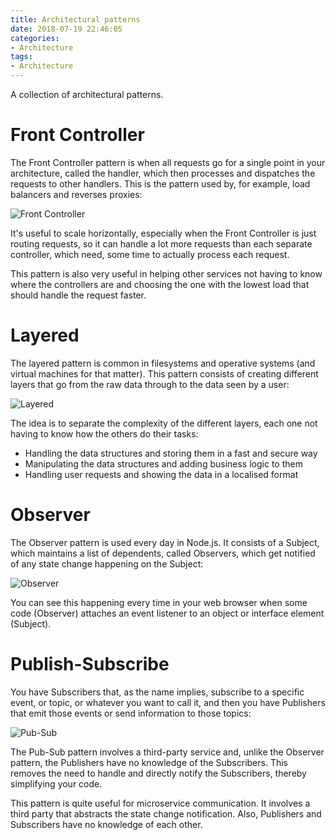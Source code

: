 ```yaml
---
title: Architectural patterns
date: 2018-07-19 22:46:05
categories:
- Architecture
tags:
- Architecture
---
```

A collection of architectural patterns.

<!-- more -->

# Front Controller

The Front Controller pattern is when all requests go for a single point in your architecture, called the handler, which then processes and dispatches the requests to other handlers. This is the pattern used by, for example, load balancers and reverses proxies:

![Front Controller](front-controller.png)

It's useful to scale horizontally, especially when the Front Controller is just routing requests, so it can handle a lot more requests than each separate controller, which need, some time to actually process each request.

This pattern is also very useful in helping other services not having to know where the controllers are and choosing the one with the lowest load that should handle the request faster.

# Layered

The layered pattern is common in filesystems and operative systems (and virtual machines for that matter). This pattern consists of creating different layers that go from the raw data through to the data seen by a user:

![Layered](layered.png)

The idea is to separate the complexity of the different layers, each one not having to know how the others do their tasks:
* Handling the data structures and storing them in a fast and secure way
* Manipulating the data structures and adding business logic to them
* Handling user requests and showing the data in a localised format

# Observer

The Observer pattern is used every day in Node.js. It consists of a Subject, which maintains a list of dependents, called Observers, which get notified of any state change happening on the Subject:

![Observer](observer.png)

You can see this happening every time in your web browser when some code (Observer) attaches an event listener to an object or interface element (Subject).

# Publish-Subscribe

You have Subscribers that, as the name implies, subscribe to a specific event, or topic, or whatever you want to call it, and then you have Publishers that emit those events or send information to those topics:

![Pub-Sub](pub-sub.png)

The Pub-Sub pattern involves a third-party service and, unlike the Observer pattern, the Publishers have no knowledge of the Subscribers. This removes the need to handle and directly notify the Subscribers, thereby simplifying your code.

This pattern is quite useful for microservice communication. It involves a third party that abstracts the state change notification. Also, Publishers and Subscribers have no knowledge of each other.
